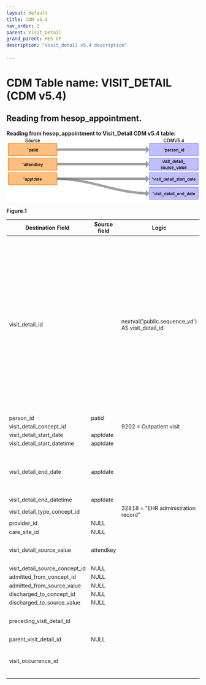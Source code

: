 ```yaml
---
layout: default
title: CDM v5.4
nav_order: 2
parent: Visit_Detail
grand_parent: HES OP
description: "Visit_detail v5.4 description"

---
```



# CDM Table name: VISIT_DETAIL (CDM v5.4)

## Reading from hesop_appointment.

**Reading from hesop_appointment to Visit_Detail CDM v5.4 table:**
![](images/image3.2.png)

**Figure.1**

| Destination Field | Source field | Logic | Comment field |
| --- | --- | --- | --- |
| visit_detail_id |  | nextval('public.sequence_vd') AS visit_detail_id |  A sequence named "sequence_vd" is created in the public schema to uniquely generate "visit_detail_id"s. It initializes by fetching the highest ID from the _max_ids table where "tbl_name" equals "visit_detail". This table, located in the schema to be linked to the target schema, stores the maximum IDs for all CDM tables to help set the starting point for the next ID in a given sequence. Additionally If attended <> 5 discard visit appointment detail ( we accept only attended = 5) |
| person_id | patid |  | |
| visit_detail_concept_id |  | 9202 = Outpatient visit |  |
| visit_detail_start_date | apptdate | |  |
| visit_detail_start_datetime | apptdate | |  |
| visit_detail_end_date | apptdate | | Appointment date will also be mapped to visit_detail_end_date because it's an outpatient appointment |
| visit_detail_end_datetime | apptdate | | |
| visit_detail_type_concept_id |  | 32818 = "EHR administration record” |  |
| provider_id | NULL|  | |
| care_site_id | NULL|  |  |
| visit_detail_source_value | attendkey | | This will allow us to retrieve visit_detail_id using patid. |
| visit_detail_source_concept_id |NULL  |  | |
| admitted_from_concept_id |NULL |  |  |
| admitted_from_source_value | NULL|  |  |
| discharged_to_concept_id |NULL |  |  |
| discharged_to_source_value |NULL  |  |  |
| preceding_visit_detail_id |  |  | Use patid + attendkey where to get the preceding visit_detail_id if any.|
| parent_visit_detail_id | NULL |  |  |
| visit_occurrence_id |  |  | Use Patid + attendkey to retrieve visit_occurrence_id from visit_occurrence |

